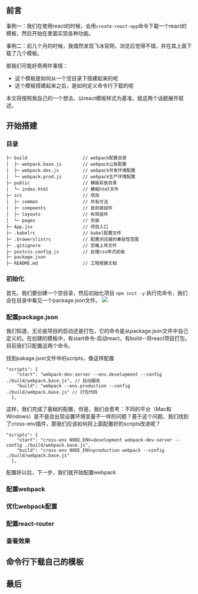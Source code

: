 ## 前言
事例一：我们在使用react的时候，会用``create-react-app``命令下载一个react的模板，然后开始在里面实现各种功能。

事例二：前几个月的时候，我偶然发现飞冰官网，浏览后觉得不错，并在其上面下载了几个模板。

那我们可能好奇两件事情：
- 这个模板是如何从一个空目录下搭建起来的呢
- 这个模板搭建起来之后，是如何定义命令行下载的呢

本文将按照我自己的一个想法、以react模板样式为基准，就这两个话题展开叙述。

## 开始搭建

### 目录
```
├─ build                     // webpack配置目录
│  ├─ webpack.base.js        // webpack公有配置
│  ├─ webpack.dev.js         // webpack开发环境配置
│  └─ webpack.prod.js        // webpack生产环境配置
├─ public                    // 模板存放目录
│  └─ index.html             // 模板html文件
├─ src                       // 项目
│  ├─ common                 // 共有方法
│  ├─ compoents              // 自封装组件
│  ├─ layouts                // 布局组件 
│  └─ pages                  // 页面
├─ App.jsx                   // 项目入口
├─ .babelrc                  // babel配置文件
├─ .browerslistrc            // 配置浏览器的兼容性范围
├─ .gitignore                // 忽略上传文件
├─ postcss.config.js         // 处理css样式前缀
├─ package.json              
├─ README.md                 // 工程搭建文档
```

### 初始化
首先，我们要创建一个空目录，然后初始化项目
``npm init -y``
执行完命令，我们会在目录中看见一个package.json文件。
![](https://user-gold-cdn.xitu.io/2019/10/9/16daff6d13f16b5b?w=596&h=36&f=png&s=5876)
### 配置package.json
我们知道，无论是项目的启动还是打包，它的命令是从package.json文件中自己定义的。在创建的模板中，有start命令-启动react，有build--将react项目打包，目前我们只配置这两个命令。

找到pakage.json文件中的scripts，像这样配置

```
"scripts": {
    "start": "webpack-dev-server --env.development --config ./build/webpack.base.js", // 启动服务
    "build": "webpack --env.production --config ./build/webpack.base.js" // 打包代码
  },
```
这样，我们完成了基础的配置，但是，我们会思考：不同的平台（Mac和Windows）是不是会出现设置环境变量不一样的问题？基于这个问题，我们找到了cross-env插件，那我们应该如何将上面配置好的scripts改进呢？
```
"scripts": {
    "start": "cross-env NODE_ENV=development webpack-dev-server --config ./build/webpack.base.js",
    "build": "cross-env NODE_ENV=production webpack --config ./build/webpack.base.js"
  },
```
配置好以后，下一步，我们就开始配置webpack
### 配置webpack


### 优化webpack配置

### 配置react-router

### 查看效果

## 命令行下载自己的模板

## 最后

